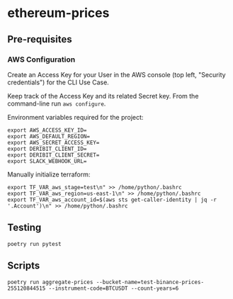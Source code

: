 # ethereum-prices

## Pre-requisites

### AWS Configuration
Create an Access Key for your User in the AWS console (top left, "Security credentials") for the CLI Use Case.

Keep track of the Access Key and its related Secret key. From the command-line run `aws configure`.

Environment variables required for the project:

```
export AWS_ACCESS_KEY_ID=
export AWS_DEFAULT_REGION=
export AWS_SECRET_ACCESS_KEY=
export DERIBIT_CLIENT_ID=
export DERIBIT_CLIENT_SECRET=
export SLACK_WEBHOOK_URL=
```

Manually initialize terraform:
```
export TF_VAR_aws_stage=test\n" >> /home/python/.bashrc
export TF_VAR_aws_region=us-east-1\n" >> /home/python/.bashrc
export TF_VAR_aws_account_id=$(aws sts get-caller-identity | jq -r '.Account')\n" >> /home/python/.bashrc
```

## Testing

`poetry run pytest`

## Scripts

`poetry run aggregate-prices --bucket-name=test-binance-prices-255120844515 --instrument-code=BTCUSDT --count-years=6`
